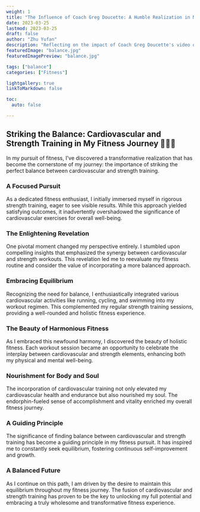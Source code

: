 ```yaml
---
weight: 1
title: "The Influence of Coach Greg Doucette: A Humble Realization in My Fitness Journey"
date: 2023-03-25
lastmod: 2023-03-25
draft: false
author: "Zhu Yufan"
description: "Reflecting on the impact of Coach Greg Doucette's video on my fitness journey and my realization about cardiovascular training."
featuredImage: "balance.jpg"
featuredImagePreview: "balance.jpg"

tags: ["balance"]
categories: ["Fitness"]

lightgallery: true
linkToMarkdown: false

toc:
  auto: false

---
```


## Striking the Balance: Cardiovascular and Strength Training in My Fitness Journey 💪🚴‍♂️

In my pursuit of fitness, I've discovered a transformative realization that has become the cornerstone of my journey: the importance of striking the perfect balance between cardiovascular and strength training.

### A Focused Pursuit

As a dedicated fitness enthusiast, I initially immersed myself in rigorous strength training, eager to see visible results. While this approach yielded satisfying outcomes, it inadvertently overshadowed the significance of cardiovascular exercises for overall well-being.

### The Enlightening Revelation

One pivotal moment changed my perspective entirely. I stumbled upon compelling insights that emphasized the synergy between cardiovascular and strength workouts. This revelation led me to reevaluate my fitness routine and consider the value of incorporating a more balanced approach.

### Embracing Equilibrium

Recognizing the need for balance, I enthusiastically integrated various cardiovascular activities like running, cycling, and swimming into my workout regimen. This complemented my regular strength training sessions, providing a well-rounded and holistic fitness experience.

### The Beauty of Harmonious Fitness

As I embraced this newfound harmony, I discovered the beauty of holistic fitness. Each workout session became an opportunity to celebrate the interplay between cardiovascular and strength elements, enhancing both my physical and mental well-being.

### Nourishment for Body and Soul

The incorporation of cardiovascular training not only elevated my cardiovascular health and endurance but also nourished my soul. The endorphin-fueled sense of accomplishment and vitality enriched my overall fitness journey.

### A Guiding Principle

The significance of finding balance between cardiovascular and strength training has become a guiding principle in my fitness pursuit. It has inspired me to constantly seek equilibrium, fostering continuous self-improvement and growth.

### A Balanced Future

As I continue on this path, I am driven by the desire to maintain this equilibrium throughout my fitness journey. The fusion of cardiovascular and strength training has proven to be the key to unlocking my full potential and embracing a truly wholesome and transformative fitness experience.
